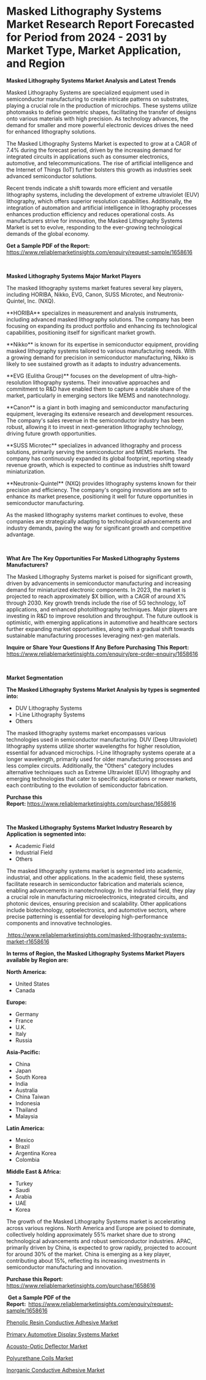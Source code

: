 <p><h1>Masked Lithography Systems Market Research Report Forecasted for Period from 2024 -  2031 by Market Type, Market Application, and Region</h1></p><p><strong>Masked Lithography Systems Market Analysis and Latest Trends</strong></p>
<p><p>Masked Lithography Systems are specialized equipment used in semiconductor manufacturing to create intricate patterns on substrates, playing a crucial role in the production of microchips. These systems utilize photomasks to define geometric shapes, facilitating the transfer of designs onto various materials with high precision. As technology advances, the demand for smaller and more powerful electronic devices drives the need for enhanced lithography solutions.</p><p>The Masked Lithography Systems Market is expected to grow at a CAGR of 7.4% during the forecast period, driven by the increasing demand for integrated circuits in applications such as consumer electronics, automotive, and telecommunications. The rise of artificial intelligence and the Internet of Things (IoT) further bolsters this growth as industries seek advanced semiconductor solutions.</p><p>Recent trends indicate a shift towards more efficient and versatile lithography systems, including the development of extreme ultraviolet (EUV) lithography, which offers superior resolution capabilities. Additionally, the integration of automation and artificial intelligence in lithography processes enhances production efficiency and reduces operational costs. As manufacturers strive for innovation, the Masked Lithography Systems Market is set to evolve, responding to the ever-growing technological demands of the global economy.</p></p>
<p><strong>Get a Sample PDF of the Report:&nbsp;</strong> <a href="https://www.reliablemarketinsights.com/enquiry/request-sample/1658616?utm_campaign=1551&utm_medium=2&utm_source=Github&utm_content=ia&utm_term=12102024&utm_id=masked-lithography-systems">https://www.reliablemarketinsights.com/enquiry/request-sample/1658616</a></p>
<p>&nbsp;</p>
<p><strong>Masked Lithography Systems Major Market Players</strong></p>
<p><p>The masked lithography systems market features several key players, including HORIBA, Nikko, EVG, Canon, SUSS Microtec, and Neutronix-Quintel, Inc. (NXQ). </p><p>**HORIBA** specializes in measurement and analysis instruments, including advanced masked lithography solutions. The company has been focusing on expanding its product portfolio and enhancing its technological capabilities, positioning itself for significant market growth. </p><p>**Nikko** is known for its expertise in semiconductor equipment, providing masked lithography systems tailored to various manufacturing needs. With a growing demand for precision in semiconductor manufacturing, Nikko is likely to see sustained growth as it adapts to industry advancements.</p><p>**EVG (Eulitha Group)** focuses on the development of ultra-high-resolution lithography systems. Their innovative approaches and commitment to R&D have enabled them to capture a notable share of the market, particularly in emerging sectors like MEMS and nanotechnology.</p><p>**Canon** is a giant in both imaging and semiconductor manufacturing equipment, leveraging its extensive research and development resources. The company's sales revenue in the semiconductor industry has been robust, allowing it to invest in next-generation lithography technology, driving future growth opportunities.</p><p>**SUSS Microtec** specializes in advanced lithography and process solutions, primarily serving the semiconductor and MEMS markets. The company has continuously expanded its global footprint, reporting steady revenue growth, which is expected to continue as industries shift toward miniaturization.</p><p>**Neutronix-Quintel** (NXQ) provides lithography systems known for their precision and efficiency. The company's ongoing innovations are set to enhance its market presence, positioning it well for future opportunities in semiconductor manufacturing.</p><p>As the masked lithography systems market continues to evolve, these companies are strategically adapting to technological advancements and industry demands, paving the way for significant growth and competitive advantage.</p></p>
<p>&nbsp;</p>
<p><strong>What Are The Key Opportunities For Masked Lithography Systems Manufacturers?</strong></p>
<p><p>The Masked Lithography Systems market is poised for significant growth, driven by advancements in semiconductor manufacturing and increasing demand for miniaturized electronic components. In 2023, the market is projected to reach approximately $X billion, with a CAGR of around X% through 2030. Key growth trends include the rise of 5G technology, IoT applications, and enhanced photolithography techniques. Major players are investing in R&D to improve resolution and throughput. The future outlook is optimistic, with emerging applications in automotive and healthcare sectors further expanding market opportunities, along with a gradual shift towards sustainable manufacturing processes leveraging next-gen materials.</p></p>
<p><strong>Inquire or Share Your Questions If Any Before Purchasing This Report:</strong> <a href="https://www.reliablemarketinsights.com/enquiry/pre-order-enquiry/1658616?utm_campaign=1551&utm_medium=2&utm_source=Github&utm_content=ia&utm_term=12102024&utm_id=masked-lithography-systems">https://www.reliablemarketinsights.com/enquiry/pre-order-enquiry/1658616</a></p>
<p>&nbsp;</p>
<p><strong>Market Segmentation</strong></p>
<p><strong>The Masked Lithography Systems Market Analysis by types is segmented into:</strong></p>
<p><ul><li>DUV Lithography Systems</li><li>I-Line Lithography Systems</li><li>Others</li></ul></p>
<p><p>The masked lithography systems market encompasses various technologies used in semiconductor manufacturing. DUV (Deep Ultraviolet) lithography systems utilize shorter wavelengths for higher resolution, essential for advanced microchips. I-Line lithography systems operate at a longer wavelength, primarily used for older manufacturing processes and less complex circuits. Additionally, the "Others" category includes alternative techniques such as Extreme Ultraviolet (EUV) lithography and emerging technologies that cater to specific applications or newer markets, each contributing to the evolution of semiconductor fabrication.</p></p>
<p><strong>Purchase this Report:&nbsp;</strong><a href="https://www.reliablemarketinsights.com/purchase/1658616?utm_campaign=1551&utm_medium=2&utm_source=Github&utm_content=ia&utm_term=12102024&utm_id=masked-lithography-systems">https://www.reliablemarketinsights.com/purchase/1658616</a></p>
<p>&nbsp;</p>
<p><strong>The Masked Lithography Systems Market Industry Research by Application is segmented into:</strong></p>
<p><ul><li>Academic Field</li><li>Industrial Field</li><li>Others</li></ul></p>
<p><p>The masked lithography systems market is segmented into academic, industrial, and other applications. In the academic field, these systems facilitate research in semiconductor fabrication and materials science, enabling advancements in nanotechnology. In the industrial field, they play a crucial role in manufacturing microelectronics, integrated circuits, and photonic devices, ensuring precision and scalability. Other applications include biotechnology, optoelectronics, and automotive sectors, where precise patterning is essential for developing high-performance components and innovative technologies.</p></p>
<p><a href="https://www.reliablemarketinsights.com/masked-lithography-systems-market-r1658616?utm_campaign=1551&utm_medium=2&utm_source=Github&utm_content=ia&utm_term=12102024&utm_id=masked-lithography-systems">&nbsp;https://www.reliablemarketinsights.com/masked-lithography-systems-market-r1658616</a></p>
<p><strong>In terms of Region, the Masked Lithography Systems Market Players available by Region are:</strong></p>
<p>
    <p> <strong> North America: </strong>
        <ul>
            <li>United States</li>
            <li>Canada</li>
        </ul>
        </p> 
    <p> <strong> Europe: </strong>
        <ul>
            <li>Germany</li>
            <li>France</li>
            <li>U.K.</li>
            <li>Italy</li>
            <li>Russia</li>
        </ul>
        </p> 
    <p> <strong> Asia-Pacific: </strong>
        <ul>
            <li>China</li>
            <li>Japan</li>
            <li>South Korea</li>
            <li>India</li>
            <li>Australia</li>
            <li>China Taiwan</li>
            <li>Indonesia</li>
            <li>Thailand</li>
            <li>Malaysia</li>
        </ul>
        </p> 
    <p> <strong> Latin America: </strong>
        <ul>
            <li>Mexico</li>
            <li>Brazil</li>
            <li>Argentina Korea</li>
            <li>Colombia</li>
        </ul>
        </p> 
    <p> <strong> Middle East & Africa: </strong>
        <ul>
            <li>Turkey</li>
            <li>Saudi</li>
            <li>Arabia</li>
            <li>UAE</li>
            <li>Korea</li>
        </ul>
    </p>
    </p>
<p><p>The growth of the Masked Lithography Systems market is accelerating across various regions. North America and Europe are poised to dominate, collectively holding approximately 55% market share due to strong technological advancements and robust semiconductor industries. APAC, primarily driven by China, is expected to grow rapidly, projected to account for around 30% of the market. China is emerging as a key player, contributing about 15%, reflecting its increasing investments in semiconductor manufacturing and innovation.</p></p>
<p><strong>Purchase this Report: </strong><a href="https://www.reliablemarketinsights.com/purchase/1658616?utm_campaign=1551&utm_medium=2&utm_source=Github&utm_content=ia&utm_term=12102024&utm_id=masked-lithography-systems">https://www.reliablemarketinsights.com/purchase/1658616</a></p>
<p>&nbsp;<strong>Get a Sample PDF of the Report:&nbsp;&nbsp;</strong><a href="https://www.reliablemarketinsights.com/enquiry/request-sample/1658616?utm_campaign=1551&utm_medium=2&utm_source=Github&utm_content=ia&utm_term=12102024&utm_id=masked-lithography-systems">https://www.reliablemarketinsights.com/enquiry/request-sample/1658616</a></p>
<p><strong></strong></p>
<p><p><a href="https://www.linkedin.com/pulse/global-phenolic-resin-conductive-adhesive-industry-analysis-usozc?utm_campaign=1551&utm_medium=2&utm_source=Github&utm_content=ia&utm_term=12102024&utm_id=masked-lithography-systems">Phenolic Resin Conductive Adhesive Market</a></p><p><a href="https://github.com/shauntarfpso/Market-Research-Report-List-1/blob/main/primary-automotive-display-systems-market.md?utm_campaign=1551&utm_medium=2&utm_source=Github&utm_content=ia&utm_term=12102024&utm_id=masked-lithography-systems">Primary Automotive Display Systems Market</a></p><p><a href="https://www.linkedin.com/pulse/acousto-optic-deflector-market-forecast-global-trends-analysis-4de5e?utm_campaign=1551&utm_medium=2&utm_source=Github&utm_content=ia&utm_term=12102024&utm_id=masked-lithography-systems">Acousto-Optic Deflector Market</a></p><p><a href="https://github.com/keitelmoprotinu/Market-Research-Report-List-1/blob/main/polyurethane-coils-market.md?utm_campaign=1551&utm_medium=2&utm_source=Github&utm_content=ia&utm_term=12102024&utm_id=masked-lithography-systems">Polyurethane Coils Market</a></p><p><a href="https://www.linkedin.com/pulse/inorganic-conductive-adhesive-market-innovations-trends-f8emc?utm_campaign=1551&utm_medium=2&utm_source=Github&utm_content=ia&utm_term=12102024&utm_id=masked-lithography-systems">Inorganic Conductive Adhesive Market</a></p></p>